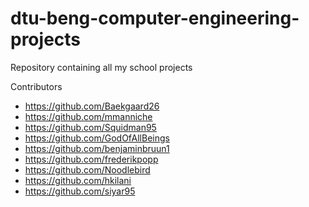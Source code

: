# dtu-beng-computer-engineering-projects
Repository containing all my school projects

Contributors
* https://github.com/Baekgaard26 
* https://github.com/mmanniche
* https://github.com/Squidman95
* https://github.com/GodOfAllBeings
* https://github.com/benjaminbruun1
* https://github.com/frederikpopp
* https://github.com/Noodlebird
* https://github.com/hkilani
* https://github.com/siyar95
